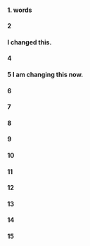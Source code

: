 #### 1. words
#### 2
#### I changed this.
#### 4
#### 5 I am changing this now.
#### 6
#### 7
#### 8
#### 9
#### 10
#### 11
#### 12
#### 13
#### 14
#### 15